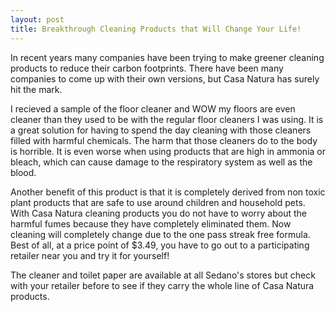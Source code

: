 ```yaml
---
layout: post
title: Breakthrough Cleaning Products that Will Change Your Life!
---
```


   In recent years many companies have been trying to make greener cleaning products to reduce their carbon footprints. There have been many companies to come up with their own versions, but Casa Natura has surely hit the mark. 
    
   I recieved a sample of the floor cleaner and WOW my floors are even cleaner than they used to be with the regular floor cleaners I was using. It is a great solution for having to spend the day cleaning with those cleaners filled with harmful chemicals. The harm that those cleaners do to the body is horrible. It is even worse when using products that are high in ammonia or bleach, which can cause damage to the respiratory system as well as the blood.
    
   Another benefit of this product is that it is completely derived from non toxic plant products that are safe to use around children and household pets. With Casa Natura cleaning products you do not have to worry about the harmful fumes because they have completely eliminated them. Now cleaning will completely change due to the one pass streak free formula.  Best of all, at a price point of $3.49, you have to go out to a participating retailer near you and try it for yourself!
    
  The cleaner and toilet paper are available at all Sedano's stores but check with your retailer before to see if they carry the whole line of Casa Natura products.
